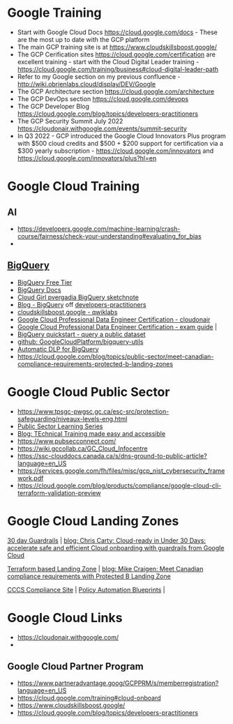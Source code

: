 # Google Training
- Start with Google Cloud Docs https://cloud.google.com/docs - These are the most up to date with the GCP platform
- The main GCP training site is at https://www.cloudskillsboost.google/
- The GCP Cerification sites https://cloud.google.com/certification are excellent training - start with the Cloud Digital Leader training - https://cloud.google.com/training/business#cloud-digital-leader-path
- Refer to my Google section on my previous confluence - http://wiki.obrienlabs.cloud/display/DEV/Google
- The GCP Architecture section https://cloud.google.com/architecture
- The GCP DevOps section https://cloud.google.com/devops
- The GCP Developer Blog https://cloud.google.com/blog/topics/developers-practitioners
- The GCP Security Summit July 2022 https://cloudonair.withgoogle.com/events/summit-security
- In Q3 2022 - GCP introduced the Google Cloud Innovators Plus program with $500 cloud credits and $500 + $200 support for certification via a $300 yearly subscription - https://cloud.google.com/innovators and https://cloud.google.com/innovators/plus?hl=en

# Google Cloud Training

## AI
- https://developers.google.com/machine-learning/crash-course/fairness/check-your-understanding#evaluating_for_bias
- 
## [BigQuery](https://console.cloud.google.com/bigquery) 
- [BigQuery Free Tier](https://cloud.google.com/free/docs/gcp-free-tier/#bigquery)
- [BigQuery Docs](https://cloud.google.com/bigquery/docs/quickstarts)
- [Cloud Girl pvergadia BigQuery sketchnote](https://thecloudgirl.dev/bigquery.html)
- [Blog - BigQuery](https://cloud.google.com/blog/topics/developers-practitioners/announcing-bigquery-and-bigquery-ml-operators-vertex-ai-pipelines) off [developers-practitioners](https://cloud.google.com/blog/topics/developers-practitioners)
- [cloudskillsboost.google - qwiklabs](https://www.cloudskillsboost.google/catalog?keywords=bigquery&locale=&solution%5B%5D=any&role%5B%5D=any&skill-badge%5B%5D=any&format%5B%5D=any&level%5B%5D=any&duration%5B%5D=any&language%5B%5D=any) 
- [Google Cloud Professional Data Engineer Certification - cloudonair](https://cloudonair.withgoogle.com/events/data-engineer-certification) 
- [Google Cloud Professional Data Engineer Certification - exam guide](https://cloud.google.com/certification/guides/data-engineer) | 
- [BigQuery quickstart - query a public dataset](https://cloud.google.com/bigquery/docs/quickstarts/query-public-dataset-console?_ga=2.259030538.-1271243118.1645576652&_gac=1.255600122.1648756058.CjwKCAjwopWSBhB6EiwAjxmqDVk06ctWXtq7bthtbiKD0TGsXmUSWNY57QpqQEckHWl-fekp9Tt0AxoCuNQQAvD_BwE)
- [github: GoogleCloudPlatform/bigquery-utils](https://github.com/GoogleCloudPlatform/bigquery-utils) 
- [Automatic DLP for BigQuery](https://cloud.google.com/dlp/docs/data-profiles#request-access)
- https://cloud.google.com/blog/topics/public-sector/meet-canadian-compliance-requirements-protected-b-landing-zones
 
 

# Google Cloud Public Sector
- https://www.tpsgc-pwgsc.gc.ca/esc-src/protection-safeguarding/niveaux-levels-eng.html
- [Public Sector Learning Series](https://cloudonair.withgoogle.com/events/public-sector-technical-learning-series)
- [Blog: TEchnical Training made easy and accessible](https://cloud.google.com/blog/topics/public-sector/technical-training-made-easy-and-accessible-google-cloud-way)
- https://www.pubsecconnect.com/
- https://wiki.gccollab.ca/GC_Cloud_Infocentre
- https://ssc-clouddocs.canada.ca/s/dns-ground-to-public-article?language=en_US
- https://services.google.com/fh/files/misc/gcp_nist_cybersecurity_framework.pdf
- https://cloud.google.com/blog/products/compliance/google-cloud-cli-terraform-validation-preview

# Google Cloud Landing Zones
[30 day Guardrails](https://github.com/canada-ca/accelerators_accelerateurs-gcp) | [blog: Chris Carty: Cloud-ready in Under 30 Days: accelerate safe and efficient Cloud onboarding with guardrails from Google Cloud](https://cloud.google.com/blog/topics/public-sector/cloud-ready-under-30-days-accelerate-safe-and-efficient-cloud-onboarding-guardrails-google-cloud)

[Terraform based Landing Zone](https://github.com/GoogleCloudPlatform/pbmm-on-gcp-onboarding) | 
  [blog: Mike Craigen: Meet Canadian compliance requirements with Protected B Landing Zone](https://cloud.google.com/blog/topics/public-sector/meet-canadian-compliance-requirements-protected-b-landing-zones)

[CCCS Compliance Site](https://cloud.google.com/security/compliance/offerings#/regions=Canada) | 
  [Policy Automation Blueprints](https://cloud.google.com/architecture/security-foundations) |


# Google Cloud Links
- https://cloudonair.withgoogle.com/
- 
## Google Cloud Partner Program
- https://www.partneradvantage.goog/GCPPRM/s/memberregistration?language=en_US
- https://cloud.google.com/training#cloud-onboard
- https://www.cloudskillsboost.google/
- https://cloud.google.com/blog/topics/developers-practitioners

